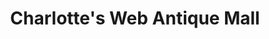 ---
title: "Charlotte's Web Antique Mall"
url: /salem/charlottes-web-antique-mall/
shop: Antiquitäten
---